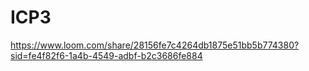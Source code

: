 # ICP3

https://www.loom.com/share/28156fe7c4264db1875e51bb5b774380?sid=fe4f82f6-1a4b-4549-adbf-b2c3686fe884
